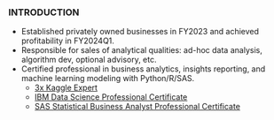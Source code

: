 ### INTRODUCTION
* Established privately owned businesses in FY2023 and achieved profitability in FY2024Q1.
* Responsible for sales of analytical qualities: ad-hoc data analysis, algorithm dev, optional advisory, etc.
* Certified professional in business analytics, insights reporting, and machine learning modeling with Python/R/SAS.
  * [3x Kaggle Expert](https://github.com/Satoru-Shibata-JPN/Kaggle/blob/main/Evidence_3x_Kaggle_Expert.pdf)
  * [IBM Data Science Professional Certificate](https://www.credly.com/badges/c401bae6-9e5c-4071-8301-871a4283e4b2)
  * [SAS Statistical Business Analyst Professional Certificate](https://www.credly.com/badges/91f1e7d7-33d0-4893-a55e-2270c40e5055)
